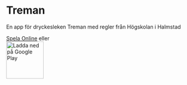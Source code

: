 # Treman
En app för dryckesleken Treman med regler från Högskolan i Halmstad

[Spela Online](https://strosel.github.io/treman) eller </br>
<a href='https://play.google.com/store/apps/details?id=com.github.treman&pcampaignid=pcampaignidMKT-Other-global-all-co-prtnr-py-PartBadge-Mar2515-1'><img alt='Ladda ned på Google Play' src='https://play.google.com/intl/en_us/badges/static/images/badges/sv_badge_web_generic.png' height="100"/></a>
